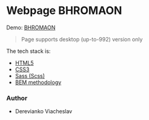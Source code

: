 # Webpage BHROMAON
Demo: [BHROMAON](https://dereviankoviacheslav.github.io/bhromaon-website/)
> Page supports desktop (up-to-992) version only
> 
The tech stack is:
- [HTML5](https://en.wikipedia.org/wiki/HTML5)
- [CSS3](https://en.wikipedia.org/wiki/Cascading_Style_Sheets)
- [Sass (Scss)](https://sass-lang.com/)
- [BEM methodology](https://en.bem.info/methodology/)
### Author
- Derevianko Viacheslav